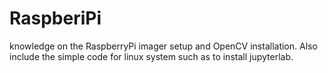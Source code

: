 # RaspberiPi
knowledge on the RaspberryPi imager setup and OpenCV installation.
Also include the simple code for linux system such as to install jupyterlab.
